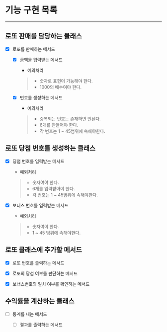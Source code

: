# 기능 구현 목록
- - -
## 로또 판매를 담당하는 클래스
- [x] 로또를 판매하는 메서드
  - [x] 금액을 입력받는 메서드
    - 예외처리
    > - 숫자로 표현이 가능해야 한다.
    > - 1000의 배수여야 한다.
  
  - [x] 번호를 생성하는 메서드
    - 예외처리
    > - 중복되는 번호는 존재하면 안된다.
    > - 6개를 만들어야 한다.
    > - 각 번호는 1 ~ 45범위에 속해야한다.

## 로또 당첨 번호를 생성하는 클래스
- [x] 딩첨 번호를 입력받는 메서드
  - 예외처리
  > - 숫자여야 한다.
  > - 6개를 입력받아야 한다.
  > - 각 번호는 1 ~ 45범위에 속해야한다.

- [x] 보너스 번호를 입력받는 메서드
  - 예외처리
  > - 숫자여야 한다.
  > - 1 ~ 45 범위에 속해야한다.

  
## 로또 클래스에 추가할 메서드
- [x] 로또 번호를 출력하는 메서드
- [x] 로또의 당첨 여부를 판단하는 메서드
- [x] 보너스번호의 일치 여부를 확인하는 메서드


## 수익률을 계산하는 클래스
- [ ] 통계를 내는 메서드
  - [ ] 결과를 출력하는 메서드


